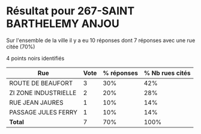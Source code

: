 # Résultat pour 267-SAINT BARTHELEMY ANJOU

Sur l'ensemble de la ville il y a eu 10 réponses dont 7 réponses avec une rue citée (70%)

4 points noirs identifiés

| Rue | Vote | % réponses | % Nb rues cités|
|-----|------|------------|----------------|
| ROUTE DE BEAUFORT | 3 | 30% | 42%|
| ZI ZONE INDUSTRIELLE | 2 | 20% | 28%|
| RUE JEAN JAURES | 1 | 10% | 14%|
| PASSAGE JULES FERRY | 1 | 10% | 14%|
| **Total** | 7 | 70% | 100%|

